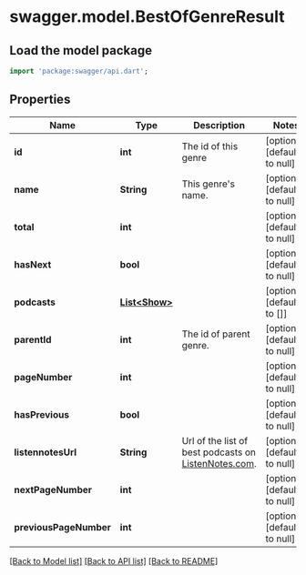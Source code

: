 # swagger.model.BestOfGenreResult

## Load the model package
```dart
import 'package:swagger/api.dart';
```

## Properties
Name | Type | Description | Notes
------------ | ------------- | ------------- | -------------
**id** | **int** | The id of this genre | [optional] [default to null]
**name** | **String** | This genre&#x27;s name. | [optional] [default to null]
**total** | **int** |  | [optional] [default to null]
**hasNext** | **bool** |  | [optional] [default to null]
**podcasts** | [**List&lt;Show&gt;**](Show.md) |  | [optional] [default to []]
**parentId** | **int** | The id of parent genre. | [optional] [default to null]
**pageNumber** | **int** |  | [optional] [default to null]
**hasPrevious** | **bool** |  | [optional] [default to null]
**listennotesUrl** | **String** | Url of the list of best podcasts on [ListenNotes.com](https://www.ListenNotes.com). | [optional] [default to null]
**nextPageNumber** | **int** |  | [optional] [default to null]
**previousPageNumber** | **int** |  | [optional] [default to null]

[[Back to Model list]](../README.md#documentation-for-models) [[Back to API list]](../README.md#documentation-for-api-endpoints) [[Back to README]](../README.md)

